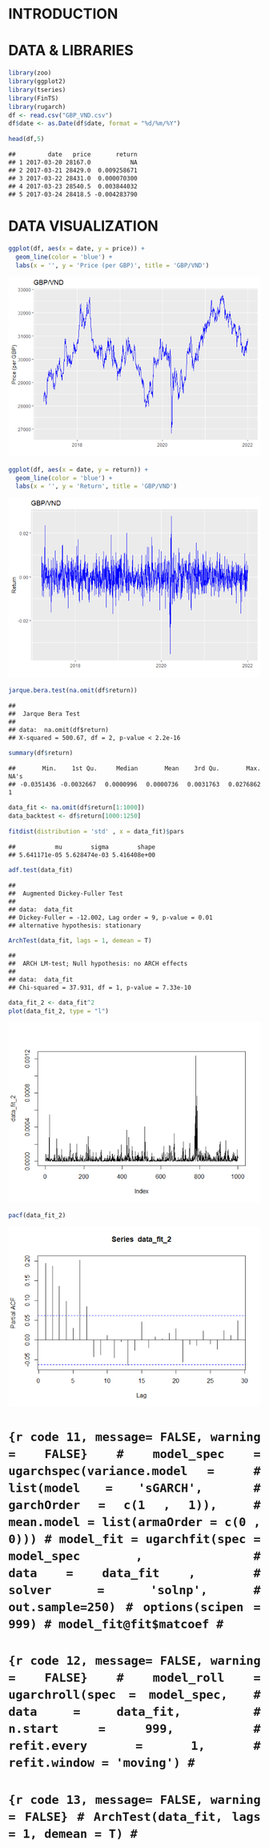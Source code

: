 # INTRODUCTION

<div align="justify">

# DATA & LIBRARIES

<div align="justify">


``` r
library(zoo)
library(ggplot2)
library(tseries)
library(FinTS)
library(rugarch)
df <- read.csv("GBP_VND.csv")
df$date <- as.Date(df$date, format = "%d/%m/%Y")
```

``` r
head(df,5)
```

    ##         date   price       return
    ## 1 2017-03-20 28167.0           NA
    ## 2 2017-03-21 28429.0  0.009258671
    ## 3 2017-03-22 28431.0  0.000070300
    ## 4 2017-03-23 28540.5  0.003844032
    ## 5 2017-03-24 28418.5 -0.004283790

# DATA VISUALIZATION

<div align="justify">


``` r
ggplot(df, aes(x = date, y = price)) +
  geom_line(color = 'blue') +
  labs(x = '', y = 'Price (per GBP)', title = 'GBP/VND')
```

![](MarkdownScript_files/figure-markdown_github/code%203-1.png)

``` r
ggplot(df, aes(x = date, y = return)) +
  geom_line(color = 'blue') +
  labs(x = '', y = 'Return', title = 'GBP/VND')
```

![](MarkdownScript_files/figure-markdown_github/code%203-2.png)

``` r
jarque.bera.test(na.omit(df$return))
```

    ## 
    ##  Jarque Bera Test
    ## 
    ## data:  na.omit(df$return)
    ## X-squared = 500.67, df = 2, p-value < 2.2e-16

``` r
summary(df$return)
```

    ##       Min.    1st Qu.     Median       Mean    3rd Qu.       Max.       NA's 
    ## -0.0351436 -0.0032667  0.0000996  0.0000736  0.0031763  0.0276862          1

``` r
data_fit <- na.omit(df$return[1:1000])
data_backtest <- df$return[1000:1250]
```

``` r
fitdist(distribution = 'std' , x = data_fit)$pars
```

    ##           mu        sigma        shape 
    ## 5.641171e-05 5.628474e-03 5.416408e+00

``` r
adf.test(data_fit)
```

    ## 
    ##  Augmented Dickey-Fuller Test
    ## 
    ## data:  data_fit
    ## Dickey-Fuller = -12.002, Lag order = 9, p-value = 0.01
    ## alternative hypothesis: stationary

``` r
ArchTest(data_fit, lags = 1, demean = T)
```

    ## 
    ##  ARCH LM-test; Null hypothesis: no ARCH effects
    ## 
    ## data:  data_fit
    ## Chi-squared = 37.931, df = 1, p-value = 7.33e-10

``` r
data_fit_2 <- data_fit^2
plot(data_fit_2, type = "l")
```

![](MarkdownScript_files/figure-markdown_github/code%2010-1.png)

``` r
pacf(data_fit_2)
```

![](MarkdownScript_files/figure-markdown_github/code%2010-2.png)

# `{r code 11, message= FALSE, warning = FALSE} # model_spec = ugarchspec(variance.model =  #                           list(model = 'sGARCH',  #                                garchOrder = c(1 , 1)),  #                           mean.model = list(armaOrder = c(0 , 0))) # model_fit = ugarchfit(spec = model_spec ,  #                       data = data_fit ,  #                       solver = 'solnp', #                       out.sample=250) # options(scipen = 999) # model_fit@fit$matcoef #`

# 

# `{r code 12, message= FALSE, warning = FALSE} # model_roll = ugarchroll(spec = model_spec,  #                         data = data_fit,  #                         n.start = 999,  #                         refit.every = 1, #                         refit.window = 'moving') #`

# 

# `{r code 13, message= FALSE, warning = FALSE} # ArchTest(data_fit, lags = 1, demean = T) #`
